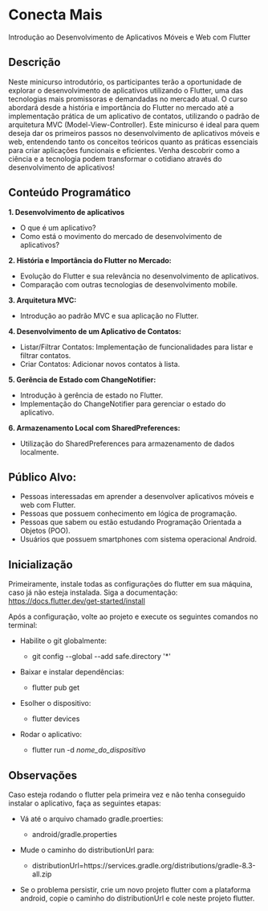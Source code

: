 # Conecta Mais

Introdução ao Desenvolvimento de Aplicativos Móveis e Web com Flutter

## Descrição

Neste minicurso introdutório, os participantes terão a oportunidade de explorar o desenvolvimento de aplicativos utilizando o Flutter, uma das tecnologias mais promissoras e demandadas no mercado atual. O curso abordará desde a história e importância do Flutter no mercado até a implementação prática de um aplicativo de contatos, utilizando o padrão de arquitetura MVC (Model-View-Controller). Este minicurso é ideal para quem deseja dar os primeiros passos no desenvolvimento de aplicativos móveis e web, entendendo tanto os conceitos teóricos quanto as práticas essenciais para criar aplicações funcionais e eficientes. Venha descobrir como a ciência e a tecnologia podem transformar o cotidiano através do desenvolvimento de aplicativos!

## Conteúdo Programático
**1. Desenvolvimento de aplicativos**
   - O que é um aplicativo?
   - Como está o movimento do mercado de desenvolvimento de aplicativos?

**2. História e Importância do Flutter no Mercado:**
   - Evolução do Flutter e sua relevância no desenvolvimento de aplicativos.
   - Comparação com outras tecnologias de desenvolvimento mobile.

**3. Arquitetura MVC:**
   - Introdução ao padrão MVC e sua aplicação no Flutter.

**4. Desenvolvimento de um Aplicativo de Contatos:**
   - Listar/Filtrar Contatos: Implementação de funcionalidades para listar e filtrar contatos.
   - Criar Contatos: Adicionar novos contatos à lista.

**5. Gerência de Estado com ChangeNotifier:**
   - Introdução à gerência de estado no Flutter.
   - Implementação do ChangeNotifier para gerenciar o estado do aplicativo.

**6. Armazenamento Local com SharedPreferences:**
   - Utilização do SharedPreferences para armazenamento de dados localmente.

## Público Alvo:

- Pessoas interessadas em aprender a desenvolver aplicativos móveis e web com Flutter.
- Pessoas que possuem conhecimento em lógica de programação.
- Pessoas que sabem ou estão estudando Programação Orientada a Objetos (POO).
- Usuários que possuem smartphones com sistema operacional Android.

## Inicialização

Primeiramente, instale todas as configurações do flutter em sua máquina, caso já não esteja instalada. Siga a documentação: https://docs.flutter.dev/get-started/install

Após a configuração, volte ao projeto e execute os seguintes comandos no terminal:

- Habilite o git globalmente:
    - git config --global --add safe.directory '*'

- Baixar e instalar dependências:
    - flutter pub get

- Esolher o dispositivo:
    - flutter devices

- Rodar o aplicativo:
  - flutter run -d _nome_do_dispositivo_

## Observações

Caso esteja rodando o flutter pela primeira vez e não tenha conseguido instalar o aplicativo, faça as seguintes etapas:

- Vá até o arquivo chamado gradle.proerties:
  - android/gradle.properties

- Mude o caminho do distributionUrl para:
  - distributionUrl=https\://services.gradle.org/distributions/gradle-8.3-all.zip

- Se o problema persistir, crie um novo projeto flutter com a plataforma android, copie o caminho do distributionUrl e cole neste projeto flutter.